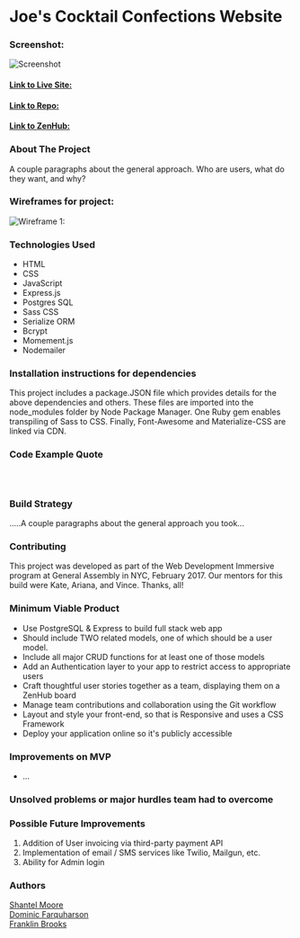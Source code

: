 # Joe's Cocktail Confections Website

### Screenshot:
  ![Screenshot](https://github.com/franklinbrooks/Joes...images/screenshot.png)

#### [Link to Live Site:](http://....com/)  
#### [Link to Repo:](https://github.com/franklinbrooks/...)  
#### [Link to ZenHub:](https://github.com/franklinbrooks/Joes-Cocktail-Confections/issues/1#boards?repos=80679483)  

### About The Project
A couple paragraphs about the general approach.
Who are users, what do they want, and why?

### Wireframes for project:
  ![Wireframe 1:](https://github.com/franklinbrooks/.....jpg)

### Technologies Used
- HTML
- CSS
- JavaScript
- Express.js
- Postgres SQL
- Sass CSS
- Serialize ORM
- Bcrypt
- Momement.js
- Nodemailer

### Installation instructions for dependencies
This project includes a package.JSON file which provides details for the above dependencies and others.  These files are imported into the node_modules folder by Node Package Manager. One Ruby gem enables transpiling of Sass to CSS.  Finally, Font-Awesome and Materialize-CSS are linked via CDN.

### Code Example Quote
```javascript




````
### Build Strategy
.....A couple paragraphs about the general approach you took...

### Contributing
This project was developed as part of the Web Development Immersive program at General Assembly in NYC, February 2017. Our mentors for this build were Kate, Ariana, and Vince. Thanks, all!

### Minimum Viable Product
- Use PostgreSQL & Express to build full stack web app
- Should include TWO related models, one of which should be a user model.
- Include all major CRUD functions for at least one of those models
- Add an Authentication layer to your app to restrict access to appropriate users
- Craft thoughtful user stories together as a team, displaying them on a ZenHub board
- Manage team contributions and collaboration using the Git workflow
- Layout and style your front-end, so that is Responsive and uses a CSS Framework
- Deploy your application online so it's publicly accessible

### Improvements on MVP
- ...

### Unsolved problems or major hurdles team had to overcome

### Possible Future Improvements
  1. Addition of User invoicing via third-party payment API
  1. Implementation of email / SMS services like Twilio, Mailgun, etc.
  1. Ability for Admin login

### Authors
  [Shantel Moore](moore.shantel@gmail.com)    
  [Dominic Farquharson](farquharsondominic@gmail.com)    
  [Franklin Brooks](fcb@franklinchristopherbrooks.com)
